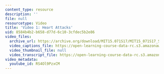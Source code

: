 ```yaml
---
content_type: resource
description: ''
file: null
resourcetype: Video
title: 'Video 1: Heart Attacks'
uid: 8584b4b2-b658-d77d-6c10-3cfdec5b2e86
video_files:
  archive_url: https://archive.org/download/MIT15.071S17/MIT15_071S17_Session_6.3.01_300k.mp4
  video_captions_file: https://open-learning-course-data-rc.s3.amazonaws.com/15-071-the-analytics-edge-spring-2017/b7d8cf88b27f5d42b2cb855cd97efb0a_RS4Ol9PzxCM.vtt
  video_thumbnail_file: null
  video_transcript_file: https://open-learning-course-data-rc.s3.amazonaws.com/15-071-the-analytics-edge-spring-2017/3c5f1e73a8113294463996cae860ef95_RS4Ol9PzxCM.pdf
video_metadata:
  youtube_id: RS4Ol9PzxCM
---
```

